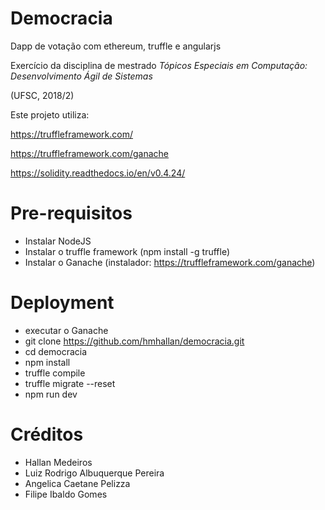 # Democracia
Dapp de votação com ethereum, truffle e angularjs

Exercício da disciplina de mestrado *Tópicos Especiais em Computação: Desenvolvimento Ágil de Sistemas*

(UFSC, 2018/2)

Este projeto utiliza:

https://truffleframework.com/

https://truffleframework.com/ganache

https://solidity.readthedocs.io/en/v0.4.24/


# Pre-requisitos
* Instalar NodeJS
* Instalar o truffle framework (npm install -g truffle)
* Instalar o Ganache (instalador: https://truffleframework.com/ganache)

# Deployment
* executar o Ganache
* git clone https://github.com/hmhallan/democracia.git
* cd democracia
* npm install
* truffle compile
* truffle migrate --reset
* npm run dev

# Créditos
* Hallan Medeiros
* Luiz Rodrigo Albuquerque Pereira
* Angelica Caetane Pelizza
* Filipe Ibaldo Gomes
